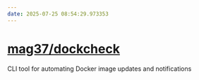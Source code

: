 ```yaml
---
date: 2025-07-25 08:54:29.973353
---
```


# [mag37/dockcheck](https://github.com/mag37/dockcheck)

CLI tool for automating Docker image updates and notifications